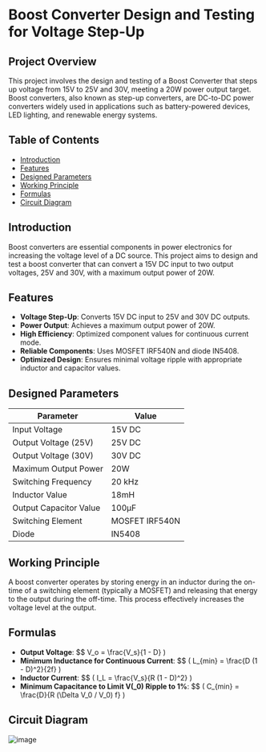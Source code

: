 # Boost Converter Design and Testing for Voltage Step-Up

## Project Overview

This project involves the design and testing of a Boost Converter that steps up voltage from 15V to 25V and 30V, meeting a 20W power output target. Boost converters, also known as step-up converters, are DC-to-DC power converters widely used in applications such as battery-powered devices, LED lighting, and renewable energy systems.

## Table of Contents

- [Introduction](#introduction)
- [Features](#features)
- [Designed Parameters](#designed-parameters)
- [Working Principle](#working-principle)
- [Formulas](#formulas)
- [Circuit Diagram](#circuit-diagram)
  

## Introduction

Boost converters are essential components in power electronics for increasing the voltage level of a DC source. This project aims to design and test a boost converter that can convert a 15V DC input to two output voltages, 25V and 30V, with a maximum output power of 20W.

## Features

- **Voltage Step-Up**: Converts 15V DC input to 25V and 30V DC outputs.
- **Power Output**: Achieves a maximum output power of 20W.
- **High Efficiency**: Optimized component values for continuous current mode.
- **Reliable Components**: Uses MOSFET IRF540N and diode IN5408.
- **Optimized Design**: Ensures minimal voltage ripple with appropriate inductor and capacitor values.

## Designed Parameters

| Parameter                | Value      |
|--------------------------|------------|
| Input Voltage            | 15V DC     |
| Output Voltage (25V)     | 25V DC     |
| Output Voltage (30V)     | 30V DC     |
| Maximum Output Power     | 20W        |
| Switching Frequency      | 20 kHz     |
| Inductor Value           | 18mH       |
| Output Capacitor Value   | 100µF      |
| Switching Element        | MOSFET IRF540N |
| Diode                    | IN5408     |

## Working Principle

A boost converter operates by storing energy in an inductor during the on-time of a switching element (typically a MOSFET) and releasing that energy to the output during the off-time. This process effectively increases the voltage level at the output.

## Formulas

- **Output Voltage**:   $$ V_o = \frac{V_s}{1 - D} \)
- **Minimum Inductance for Continuous Current**:   $$ \( L_{min} = \frac{D (1 - D)^2}{2f} \)
- **Inductor Current**:   $$ \( I_L = \frac{V_s}{R (1 - D)^2} \)
- **Minimum Capacitance to Limit V\(_0\) Ripple to 1%**:   $$ \( C_{min} = \frac{D}{R (\Delta V_0 / V_0) f} \)

## Circuit Diagram
![image](https://github.com/Vishnu45t86/Boost-converter/assets/109750872/0d2074bf-9605-4f68-b621-87b1c96e843f)


